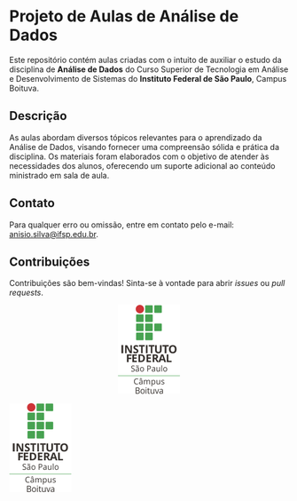 # Projeto de Aulas de Análise de Dados

Este repositório contém aulas criadas com o intuito de auxiliar o estudo da disciplina de **Análise de Dados** do Curso Superior de Tecnologia em Análise e Desenvolvimento de Sistemas do **Instituto Federal de São Paulo**, Campus Boituva.

## Descrição

As aulas abordam diversos tópicos relevantes para o aprendizado da Análise de Dados, visando fornecer uma compreensão sólida e prática da disciplina. Os materiais foram elaborados com o objetivo de atender às necessidades dos alunos, oferecendo um suporte adicional ao conteúdo ministrado em sala de aula.

## Contato

Para qualquer erro ou omissão, entre em contato pelo e-mail: [anisio.silva@ifsp.edu.br](mailto:anisio.silva@ifsp.edu.br).

## Contribuições

Contribuições são bem-vindas! Sinta-se à vontade para abrir *issues* ou *pull requests*.

<div style="text-align: center;">
    <img src="img/logo-ifsp-boituva.png" alt="Logo do IFSP Boituva" />
</div>

![alt text](img/logo-ifsp-boituva.png)